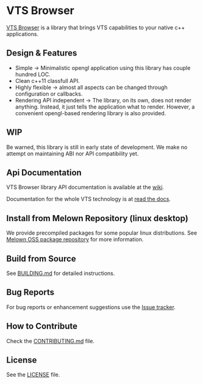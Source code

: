 # VTS Browser

[VTS Browser](https://github.com/melown/vts-browser-cpp) is a library
that brings VTS capabilities to your native c++ applications.

## Design & Features

- Simple -> Minimalistic opengl application using this library has couple hundred LOC.
- Clean c++11 classfull API.
- Highly flexible -> almost all aspects can be changed through configuration or callbacks.
- Rendering API independent -> The library, on its own, does not render anything.
Instead, it just tells the application what to render.
However, a convenient opengl-based rendering library is also provided.

## WIP

Be warned, this library is still in early state of development.
We make no attempt on maintaining ABI nor API compatibility yet.

## Api Documentation

VTS Browser library API documentation is available at the
[wiki](https://github.com/melown/vts-browser-cpp/wiki).

Documentation for the whole VTS technology is at
[read the docs](https://melown.readthedocs.io).

## Install from Melown Repository (linux desktop)

We provide precompiled packages for some popular linux distributions.
See [Melown OSS package repository](https://cdn.melown.com/packages/) for more information.

## Build from Source

See [BUILDING.md](BUILDING.md) for detailed instructions.

## Bug Reports

For bug reports or enhancement suggestions use the
[Issue tracker](https://github.com/melown/vts-browser-cpp/issues).

## How to Contribute

Check the [CONTRIBUTING.md](CONTRIBUTING.md) file.

## License

See the [LICENSE](LICENSE) file.

